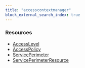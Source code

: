 ```yaml
---
title: "accesscontextmanager"
block_external_search_index: true
---
```


<!-- WARNING: this file was generated by Pulumi Docs Generator. -->
<!-- Do not edit by hand unless you're certain you know what you are doing! -->

<h3>Resources</h3>
<ul class="api">
    <li><a href="accesslevel"><span class="symbol resource"></span>AccessLevel</a></li>
    <li><a href="accesspolicy"><span class="symbol resource"></span>AccessPolicy</a></li>
    <li><a href="serviceperimeter"><span class="symbol resource"></span>ServicePerimeter</a></li>
    <li><a href="serviceperimeterresource"><span class="symbol resource"></span>ServicePerimeterResource</a></li>
</ul>

